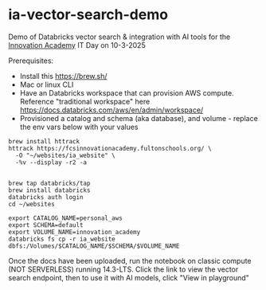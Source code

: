 # ia-vector-search-demo
Demo of Databricks vector search & integration with AI tools for the [Innovation Academy](https://fcsinnovationacademy.fultonschools.org/)
IT Day on 10-3-2025

Prerequisites: 
* Install this https://brew.sh/
* Mac or linux CLI
* Have an Databricks workspace that can provision AWS compute. Reference "traditional workspace" here https://docs.databricks.com/aws/en/admin/workspace/
* Provisioned a catalog and schema (aka database), and volume - replace the env vars below with your values


```shell
brew install httrack
httrack https://fcsinnovationacademy.fultonschools.org/ \
  -O "~/websites/ia_website" \
  -%v --display -r2 -a
  
  
brew tap databricks/tap
brew install databricks
databricks auth login
cd ~/websites

export CATALOG_NAME=personal_aws
export SCHEMA=default
export VOLUME_NAME=innovation_academy
databricks fs cp -r ia_website dbfs:/Volumes/$CATALOG_NAME/$SCHEMA/$VOLUME_NAME
```

Once the docs have been uploaded, run the notebook on classic compute (NOT SERVERLESS) running 14.3-LTS. 
Click the link to view the vector search endpoint, then to use it with AI models, click "View in playground"
